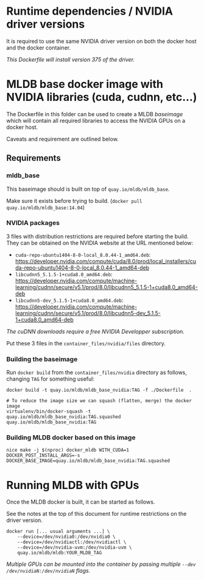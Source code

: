 Runtime dependencies / NVIDIA driver versions
=============================================

It is required to use the same NVIDIA driver version on both the docker host and the docker container.

*This Dockerfile will install version 375 of the driver.*


MLDB base docker image with NVIDIA libraries (cuda, cudnn, etc...)
==================================================================

The Dockerfile in this folder can be used to create a MLDB *baseimage* which will contain all required libraries to access the NVIDIA GPUs on a docker host.

Caveats and requirement are outlined below.

Requirements
------------

### mldb_base

This baseimage should is built on top of `quay.io/mldb/mldb_base`.

Make sure it exists before trying to build. (`docker pull quay.io/mldb/mldb_base:14.04`)

### NVIDIA packages

3 files with distribution restrictions are required before starting the build.
They can be obtained on the NVIDIA website at the URL mentioned below:

  - `cuda-repo-ubuntu1404-8-0-local_8.0.44-1_amd64.deb`: https://developer.nvidia.com/compute/cuda/8.0/prod/local_installers/cuda-repo-ubuntu1404-8-0-local_8.0.44-1_amd64-deb
  - `libcudnn5_5.1.5-1+cuda8.0_amd64.deb`: https://developer.nvidia.com/compute/machine-learning/cudnn/secure/v5.1/prod/8.0/libcudnn5_5.1.5-1+cuda8.0_amd64-deb
  - `libcudnn5-dev_5.1.5-1+cuda8.0_amd64.deb`: https://developer.nvidia.com/compute/machine-learning/cudnn/secure/v5.1/prod/8.0/libcudnn5-dev_5.1.5-1+cuda8.0_amd64-deb 

*The cuDNN downloads require a free NVIDIA Developper subscription.*

Put these 3 files in the `container_files/nvidia/files` directory.

### Building the baseimage

Run `docker build` from the `container_files/nvidia` directory as follows,  changing `TAG` for something useful:

```
docker build -t quay.io/mldb/mldb_base_nvidia:TAG -f ./Dockerfile  .

# To reduce the image size we can squash (flatten, merge) the docker image
virtualenv/bin/docker-squash -t quay.io/mldb/mldb_base_nvidia:TAG.squashed quay.io/mldb/mldb_base_nvidia:TAG
```


### Building MLDB docker based on this image

```
nice make -j $(nproc) docker_mldb WITH_CUDA=1 DOCKER_POST_INSTALL_ARGS=-s DOCKER_BASE_IMAGE=quay.io/mldb/mldb_base_nvidia:TAG.squashed
```

Running MLDB with GPUs
======================

Once the MLDB docker is built, it can be started as follows.

See the notes at the top of this document for runtime restrictions on the driver version.


```
docker run [... usual arguments ...] \
    --device=/dev/nvidia0:/dev/nvidia0 \
    --device=/dev/nvidiactl:/dev/nvidiactl \
    --device=/dev/nvidia-uvm:/dev/nvidia-uvm \
    quay.io/mldb/mldb:YOUR_MLDB_TAG
```

*Multiple GPUs can be mounted into the container by passing multiple `--dev /dev/nvidiaN:/dev/nvidiaN` flags.*
